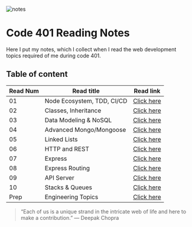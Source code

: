 ![notes](imgs/401-notes.png)

# Code 401 Reading Notes

Here I put my notes, which I collect when I read the web development topics required of me during code 401.

## Table of content

Read Num | Read title | Read link
------------ | ------------- | --------------
01 |  Node Ecosystem, TDD, CI/CD | [Click here](https://abdallahsafi.github.io/Reading-Notes-401/class-01)
02 |   Classes, Inheritance | [Click here](https://abdallahsafi.github.io/Reading-Notes-401/class-02)
03 |   Data Modeling & NoSQL | [Click here](https://abdallahsafi.github.io/Reading-Notes-401/class-03)
04 |   Advanced Mongo/Mongoose | [Click here](https://abdallahsafi.github.io/Reading-Notes-401/class-04)
05 |   Linked Lists | [Click here](https://abdallahsafi.github.io/Reading-Notes-401/class-05)
06 |   HTTP and REST | [Click here](https://abdallahsafi.github.io/Reading-Notes-401/class-06)
07 |   Express | [Click here](https://abdallahsafi.github.io/Reading-Notes-401/class-07)
08 |   Express Routing | [Click here](https://abdallahsafi.github.io/Reading-Notes-401/class-08)
09 |   API Server | [Click here](https://abdallahsafi.github.io/Reading-Notes-401/class-09)
10 |   Stacks & Queues | [Click here](https://abdallahsafi.github.io/Reading-Notes-401/class-10)
Prep |  Engineering Topics | [Click here](https://abdallahsafi.github.io/Reading-Notes-401/prep)






















> “Each of us is a unique strand in the intricate web of life and here to make a contribution.”
> ― Deepak Chopra


